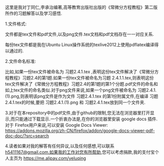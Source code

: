 这里是我对丁同仁,李承治编著,高等教育出版社出版的《常微分方程教程》第二版所作的习题解答以及学习感悟.


1.文件格式:

文件都是tex文件和pdf文件,以及png文件.tex文档和pdf文档存在一一对应关系.

每份tex文件都是我在Ubuntu Linux操作系统的texlive2012上使用pdflatex编译得以通过的.


2.文件命名标准:

比如,如果一份tex文件被命名为  习题2.4.1.tex  ,表明这份tex文件解决了《常微分方程教程》习题2.4的第1题.如果一份tex文件被命名为习题 2.4.1.1.tex,则表明这份tex文件解决了《常微分方程教程》习题2.4的第1题的第1个分题.pdf文件的命名和如上tex文件的命名类似.对于png文件来说,如果一个png文件被命名为 习题2.4.1.(1).png,则表明该png文件是作为文件 习题2.4.1.tex 的第1份附属文件,在编译 习题2.4.1.tex的时候,要把 习题2.4.1.(1).png 和 习题2.4.1.tex放到同一个文件夹.


3.对于在本repository中的pdf文件,由于github的限制,您无法在浏览器里打开显示,而只能通过下载显示.一个折衷办法是,在你的浏览器里安装 google docs 插件.对于 Firefox用户来说,可以安装 Google Docs Viewer:
https://addons.mozilla.org/zh-CN/firefox/addon/google-docs-viewer-pdf-doc-doc/?src=search


4.读者如果对我的解答有任何异议,以及任何感想,可以联系 h5411167@gmail.com.如果我的工作对您有所帮助,您可以考虑捐款,我的支付宝个人主页为 https://me.alipay.com/yeluqing
